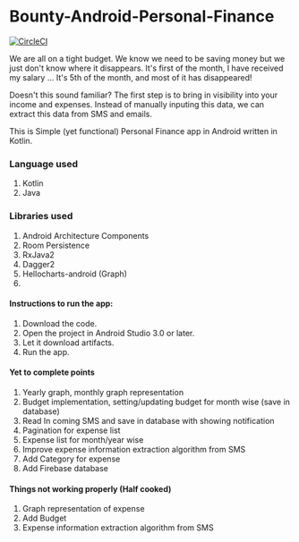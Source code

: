 Bounty-Android-Personal-Finance
===============================

[![CircleCI](https://circleci.com/gh/chandilsachin/Bounty-Android-Personal-Finance.svg?style=svg)](https://circleci.com/gh/chandilsachin/Bounty-Android-Personal-Finance)

We are all on a tight budget. We know we need to be saving money but we just don't know where it disappears. It's first of the month, I have received my salary ... It's 5th of the month, and most of it has disappeared!

Doesn't this sound familiar? The first step is to bring in visibility into your income and expenses. Instead of manually inputing this data, we can extract this data from SMS and emails.

This is Simple (yet functional) Personal Finance app in Android written in Kotlin. 

### Language used
1. Kotlin
1. Java

### Libraries used
1. Android Architecture Components
1. Room Persistence
1. RxJava2
1. Dagger2
1. Hellocharts-android (Graph)
1. 

#### Instructions to run the app:
1. Download the code.
1. Open the project in Android Studio 3.0 or later.
1. Let it download artifacts.
1. Run the app.


#### Yet to complete points
1. Yearly graph, monthly graph representation
1. Budget implementation, setting/updating budget for month wise (save in database)
1. Read In coming SMS and save in database with showing notification
1. Pagination for expense list
1. Expense list for month/year wise 
1. Improve expense information extraction algorithm from SMS
1. Add Category for expense
1. Add Firebase database

#### Things not working properly (Half cooked)
1. Graph representation of expense
1. Add Budget
1. Expense information extraction algorithm from SMS
